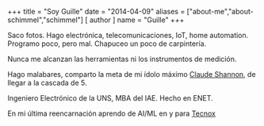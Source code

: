 +++
title = "Soy Guille"
date = "2014-04-09"
aliases = ["about-me","about-schimmel","schimmel"]
[ author ]
  name = "Guille"
+++

Saco fotos. Hago electrónica, telecomunicaciones, IoT, home automation. Programo poco, pero mal. Chapuceo un poco de carpintería.

Nunca me alcanzan las herramientas ni los instrumentos de medición.

Hago malabares, comparto la meta de mi ídolo máximo [Claude Shannon](https://es.wikipedia.org/wiki/Claude_Elwood_Shannon), de llegar a la cascada de 5.

Ingeniero Electrónico de la UNS, MBA del IAE. Hecho en ENET.

En mi última reencarnación aprendo de AI/ML en y para [Tecnox](blog.tecnox.com.ar)


